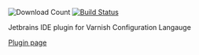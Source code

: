 ![Download Count](https://img.shields.io/jetbrains/plugin/d/10135-vcl-varnish-language-plugin.svg)
[![Build Status](https://travis-ci.org/blckct/varnish_jetbrains_plugin.svg?branch=master)](https://travis-ci.org/blckct/varnish_jetbrains_plugin)

Jetbrains IDE plugin for Varnish Configuration Langauge

[Plugin page](https://plugins.jetbrains.com/plugin/10135-vcl-varnish-language-plugin)
